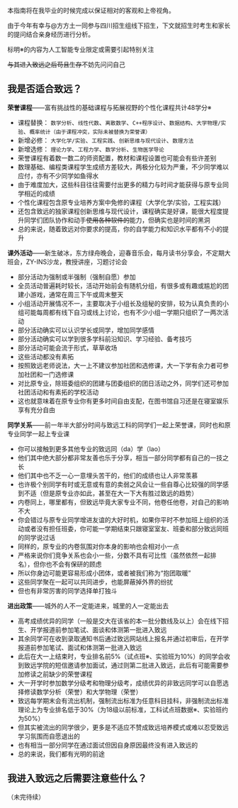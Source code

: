 本指南将在我毕业的时候完成以保证相对的客观和上帝视角。

由于今年有幸与@方方土一同参与四川招生组线下招生，下文就招生时考生和家长的提问结合亲身经历进行分析。

标明※的内容为人工智能专业限定或需要引起特别关注

~~与其进入致远之后苟且生存~~不妨先问问自己

## 我是否适合致远？

**荣誉课程**——富有挑战性的基础课程与拓展视野的个性化课程共计48学分※

- 课程替换：
`数学分析`、`线性代数`、`离散数学`、`C++程序设计`、`数据结构`、`大学物理/实验`、`概率统计（由于课程冲突，实际未被替换为荣誉课）`
- 新增必修：
`大学化学/实验`、`工程实践`、`创新思维与现代设计`、`数理方法`
- 新增选修：
`理论力学`、`工程力学`、`数学分析`、`生物医学导论`
- 荣誉课程有着数一数二的师资配置，教材和课程设置也可能会有些许差别
- 数理基础、编程类课程学生成绩方差较大，两极分化较为严重，不少同学难以应付，亦有不少同学如鱼得水
- 由于难度加大，这些科目往往需要付出更多的精力与时间才能获得与原专业同学相近的成绩
- 个性化课程包含原专业培养方案中免修的课程（大学化学/实验，工程实践）
- 还包含致远的独家课程创新思维与现代设计，课程确实是好课，能很大程度提升同学们团队协作和动手~~使用各种软件的~~能力，但确实也是时间的黑洞
- 总的来说，随着致远对你要求的提高，你的自学能力和知识水平都有不小的提升

**课外活动**——新生破冰，东方绿舟晚会，迎春音乐会，每月读书分享会，不定期大班会，ZY-INS沙龙，教授讲座，习题讨论会

- 部分活动为强制或半强制（强制自愿）参加
- 全员活动普遍耗时较长，活动开始前会有随机分组，有很多或有趣或尴尬的团建小游戏，通常在周三下午或周末整天
- 小组活动开展情况不一，主要取决于小组长及组秘的安排，较为认真负责的小组可能每周都有线下自习或线上讨论，也有不少小组一学期只组织了一两次活动
- 部分活动确实可以认识学长或同学，增加同学感情
- 部分活动确实可以学到很多学科前沿知识、学习经验、备考技巧
- 部分活动可能会流于形式，草草收场
- 这些活动都没有素拓
- 按照致远老师说法，大一上不建议参加社团和选修课，大一下学有余力者可参加社团和一门选修课
- 对比原专业，除班委组织的团建与团委组织的团日活动之外，同学们还可参加社团活动和有素拓的学校活动
- 这也就意味着在原专业你有更多时间自由支配，在图书馆自习还是在寝室娱乐享有充分自由

**同学关系**——前一年半大部分时间与致远工科的同学们一起上荣誉课，同时也和原专业同学一起上专业课

- 你可以接触到更多其他专业的致远同（da）学（lao）
- 他们其中绝大部分都非常友善也乐于分享，相当一部分同学都有自己的一技之长
- 他们其中也不乏一心一意埋头苦干的，他们的成绩也让人非常羡慕
- 也许极个别同学有时或无意或有意的卖弱之风会让一些自尊心比较强的同学感到不适（但是原专业亦如此，甚至在大一下大有胜过致远的趋势）
- 内卷同上，哪里都有，但致远毕竟大家专业不同，他卷任他卷，对自己的影响不大
- 你会错过与原专业同学增进友谊的大好时机，如果你平时不参加班上组织的活动或者没有担任班委，你可能一学期结束只跟寝室室友、班委和部分致远同班的同学说过话
- 同样的，原专业的内卷氛围对你本身的影响也会相对小一点
- 严格来说你们竞争关系也会小一些，分数不具有可比性（虽然依然一起排名），但你也不会有保研的顾虑
- 所以你身边可能更容易形成小团体，或者被我们称为“抱团取暖”
- 这些同学聚在一起可以共同进步，也能屏蔽掉外界的纷扰
- 但也有非常厉害的同学选择单打独斗

**进出政策**——城外的人不一定能进来，城里的人一定能出去

- 高考成绩优异的同学（一般是交大在该省的本一批分数线及以上）会在线下招生、开学报道前参加笔试、面谈和体测第一批进入致远
- 其余同学可在收到录取通知书后通过致远网站线上报名并通过初审后，在开学报道前参加笔试、面试和体测第一批进入致远
- 此后在大一上结束时，专业排名前5%（试点班※、实验班为10%）的同学会收到致远学院的短信邀请参加面试，通过则第二批进入致远，此后有可能需要参加修读之前缺少的荣誉课程
- 大一开学时参加数学分级考和物理分级考，成绩优异的非致远同学可以自愿选择修读数学分析（荣誉）和大学物理（荣誉）
- 致远每学期末会有流出机制，强制流出标准为任意科目挂科，非强制流出标准理论上为专业排名低于30%（为18级以前标准，工科试点班数据※、实验班约为50%）
- 但其实被流出的同学很少，更多是不适应不赞成致远培养模式或难以忍受致远学习氛围而自愿退出的
- 也有相当一部分同学在通过面试但因自身原因最终没有进入致远的
- 总的来说，我们都有光明的前途

## 我进入致远之后需要注意些什么？

（未完待续）


